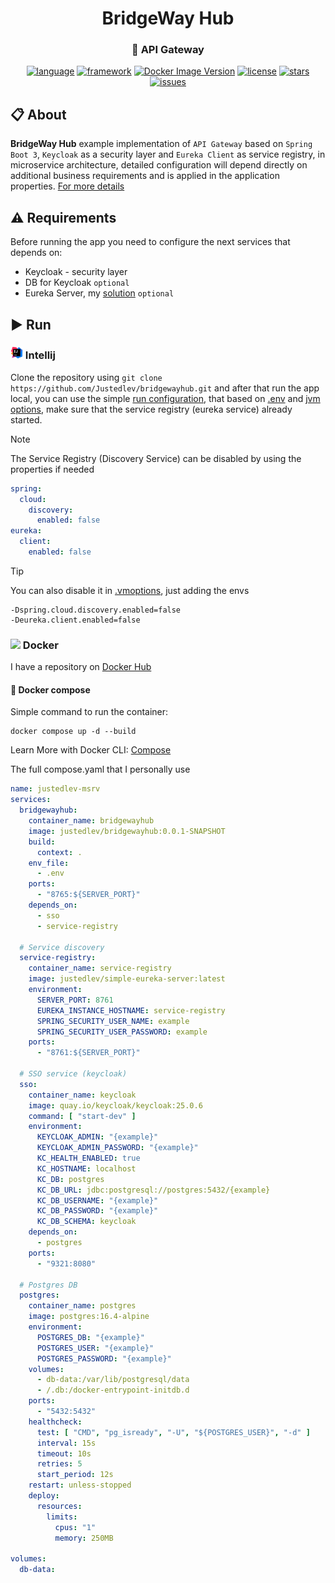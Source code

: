 <div id="header" align="center">
    <h1>BridgeWay Hub</h1>
    <h3>🧱 API Gateway</h3>
</div>

<div id="badges" align="center">

[![language](https://img.shields.io/badge/Java%2017-e6892e.svg?logo=openjdk&logoColor=white)](https://github.com/justedlev/bridgewayhub)
[![framework](https://img.shields.io/badge/Spring%20Boot%203-6DB33F.svg?logo=springboot&logoColor=white)](https://docs.spring.io/spring-boot/index.html)
[![Docker Image Version](https://img.shields.io/docker/v/justedlev/bridgewayhub?logo=docker&label=bridgewayhub)](https://hub.docker.com/repository/docker/justedlev/bridgewayhub)
[![license](https://img.shields.io/github/license/justedlev/bridgewayhub)](https://www.apache.org/licenses/LICENSE-2.0.txt)
[![stars](https://img.shields.io/github/stars/justedlev/bridgewayhub)](https://github.com/justedlev/bridgewayhub/star)
[![issues](https://img.shields.io/github/issues/justedlev/bridgewayhub)](https://github.com/justedlev/bridgewayhub/issues)

</div>

## 📋 About

__BridgeWay Hub__ example implementation of `API Gateway` based on `Spring Boot 3`, `Keycloak` as a security layer 
and `Eureka Client` as service registry, in microservice architecture, detailed configuration will depend directly on 
additional business requirements and is applied in the application properties. [For more details](https://docs.spring.io/spring-cloud-gateway/docs/current/reference/html/)

## ⚠️ Requirements

Before running the app you need to configure the next services that depends on:

- Keycloak - security layer
- DB for Keycloak `optional`
- Eureka Server, my [solution](https://github.com/Justedlev/simple-eureka-server) `optional`

## ▶️ Run

### <a href="#"><img src="https://raw.githubusercontent.com/devicons/devicon/master/icons/intellij/intellij-original.svg" width="20"/></a> Intellij

Clone the repository using `git clone https://github.com/Justedlev/bridgewayhub.git` and after that run the app local,
you can use the simple [run configuration](..%2F.run%2FDefault.run.xml), that based on [.env](../.env)
and [jvm options](../.vmoptions), make sure that the service registry (eureka service) already started.

> [!NOTE]
> The Service Registry (Discovery Service) can be disabled by using the properties if needed
> ```yml 
> spring:
>   cloud:
>     discovery:
>       enabled: false
> eureka:
>   client:
>     enabled: false
> ```

> [!TIP]
> You can also disable it in [.vmoptions](..%2F.vmoptions), just adding the envs
> ```
> -Dspring.cloud.discovery.enabled=false
> -Deureka.client.enabled=false
> ```

### <a href="#"><img src="https://raw.githubusercontent.com/rahuldkjain/github-profile-readme-generator/refs/heads/master/src/images/icons/Devops/docker.svg" width="20"/></a> Docker

I have a repository on [Docker Hub](https://hub.docker.com/repository/docker/justedlev/bridgewayhub/general)

#### 📝 Docker compose

Simple command to run the container: 
```shell
docker compose up -d --build
```

Learn More with Docker CLI: [Compose](https://docs.docker.com/reference/cli/docker/compose/)

The full compose.yaml that I personally use

```yml
name: justedlev-msrv
services:
  bridgewayhub:
    container_name: bridgewayhub
    image: justedlev/bridgewayhub:0.0.1-SNAPSHOT
    build:
      context: .
    env_file:
      - .env
    ports:
      - "8765:${SERVER_PORT}"
    depends_on:
      - sso
      - service-registry

  # Service discovery
  service-registry:
    container_name: service-registry
    image: justedlev/simple-eureka-server:latest
    environment:
      SERVER_PORT: 8761
      EUREKA_INSTANCE_HOSTNAME: service-registry
      SPRING_SECURITY_USER_NAME: example
      SPRING_SECURITY_USER_PASSWORD: example
    ports:
      - "8761:${SERVER_PORT}"

  # SSO service (keycloak)
  sso:
    container_name: keycloak
    image: quay.io/keycloak/keycloak:25.0.6
    command: [ "start-dev" ]
    environment:
      KEYCLOAK_ADMIN: "{example}"
      KEYCLOAK_ADMIN_PASSWORD: "{example}"
      KC_HEALTH_ENABLED: true
      KC_HOSTNAME: localhost
      KC_DB: postgres
      KC_DB_URL: jdbc:postgresql://postgres:5432/{example}
      KC_DB_USERNAME: "{example}"
      KC_DB_PASSWORD: "{example}"
      KC_DB_SCHEMA: keycloak
    depends_on:
      - postgres
    ports:
      - "9321:8080"

  # Postgres DB
  postgres:
    container_name: postgres
    image: postgres:16.4-alpine
    environment:
      POSTGRES_DB: "{example}"
      POSTGRES_USER: "{example}"
      POSTGRES_PASSWORD: "{example}"
    volumes:
      - db-data:/var/lib/postgresql/data
      - /.db:/docker-entrypoint-initdb.d
    ports:
      - "5432:5432"
    healthcheck:
      test: [ "CMD", "pg_isready", "-U", "${POSTGRES_USER}", "-d" ]
      interval: 15s
      timeout: 10s
      retries: 5
      start_period: 12s
    restart: unless-stopped
    deploy:
      resources:
        limits:
          cpus: "1"
          memory: 250MB

volumes:
  db-data:
```
